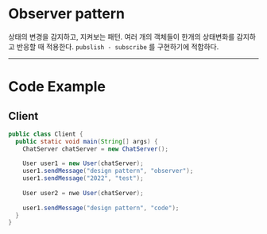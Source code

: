 # Observer pattern
상태의 변경을 감지하고, 지켜보는 패턴. 여러 개의 객체들이 한개의 상태변화를 감지하고 반응할 때 적용한다.
`pubslish - subscribe` 를 구현하기에 적합하다.

<hr>

# Code Example

## Client
```java
public class Client {
  public static void main(String[] args) {
    ChatServer chatServer = new ChatServer();
    
    User user1 = new User(chatServer);
    user1.sendMessage("design pattern", "observer");
    user1.sendMessage("2022", "test");
    
    User user2 = nwe User(chatServer);
    
    user1.sendMessage("design pattern", "code");
  }
}
```

